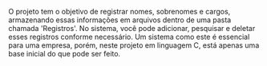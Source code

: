 O projeto tem o objetivo de registrar nomes, sobrenomes e cargos, armazenando essas informações em arquivos dentro de uma pasta chamada 'Registros'. No sistema, você pode adicionar, pesquisar e deletar esses registros conforme necessário. Um sistema como este é essencial para uma empresa, porém, neste projeto em linguagem C, está apenas uma base inicial do que pode ser feito.
